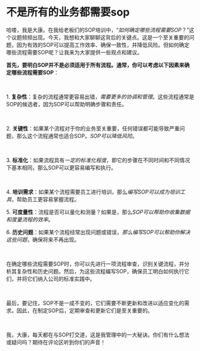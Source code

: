 # **不是所有的业务都需要sop**



哈喽，我是大康。在我给老板们的SOP培训中，“*如何确定哪些流程需要SOP*？”这个议题频频出现。今天，我想和大家聊聊这背后的关键点。这是一个至关重要的问题，因为有效的SOP可以提高工作效率、确保一致性，并降低风险。但如何确定哪些流程需要SOP呢？让我来为大家提供一些观点和建议。





**首先，要明白SOP并不是必须适用于所有流程。通常，你可以考虑以下因素来确定哪些流程需要SOP**：

 

1\. **复杂性**：复杂的流程通常更容易出错，*需要更多的协调和管理*。这些流程通常是SOP的候选者，因为SOP可以帮助明确步骤和责任。

 

2\. **关键性**：如果某个流程对于你的业务至关重要，任何错误都可能导致严重问题，那么这个流程通常也适合SOP。*SOP可以降低风险*。

 

3\. **标准化**：如果流程具有*一定的标准化程度*，即它的步骤在不同时间和不同情况下基本相同，那么SOP可以更容易编写和执行。

 

4\. **培训需求**：如果某个流程需要员工进行培训，那么*编写SOP可以成为培训工具*，帮助员工更容易掌握流程。



5\. **可度量性**：流程是否可以量化和测量？如果是，那么*SOP可以帮助你收集数据和度量流程的效率*。





6\. **历史问题**：如果某个流程经常出现问题或错误，*那么编写SOP可以帮助你解决这些问题*，确保将来不再出现。

 

在确定哪些流程需要SOP时，你可以先进行一项流程审查，识别关键流程，并分析其复杂性和历史问题。然后，为这些流程编写SOP，确保员工明白如何执行它们，并将它们纳入公司的标准实践中。

 

最后，要记住，SOP不是一成不变的，它们需要不断更新和改进以适应变化的需求。因此，在制定SOP后，定期审查和更新它们是至关重要的。

 

我，大康，每天都在与SOP打交道，这是我管理中的一大秘诀。你们有什么想法或疑问吗？期待在评论区听到你们的声音！

